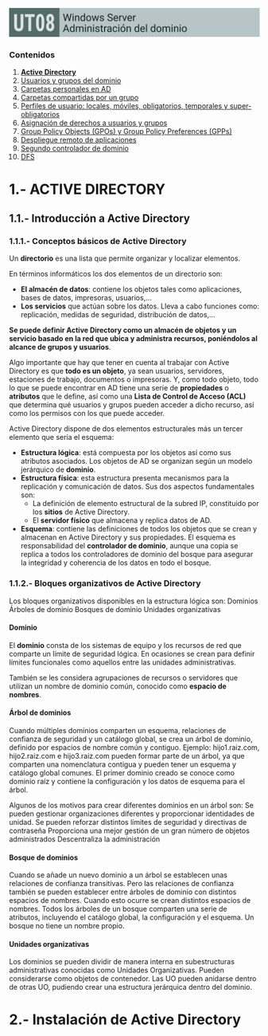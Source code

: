 ![Carátula UT08](imgs/caratula_ut08.png)

### Contenidos

1. [**Active Directory**](01_active_directory.md)
2. [Usuarios y grupos del dominio](02_usuarios_dominio.md)
3. [Carpetas personales en AD](03_carpetas_personales.md)
4. [Carpetas compartidas por un grupo](04_carpetas_compartidas_grupo.md)
5. [Perfiles de usuario: locales, móviles, obligatorios, temporales y super-obligatorios](05_perfiles_usuarios.md)
6. [Asignación de derechos a usuarios y grupos](06_derechos_usuarios.md)
7. [Group Policy Objects (GPOs) y Group Policy Preferences (GPPs)](07_gpo_gpp.md)
8. [Despliegue remoto de aplicaciones](08_despliegue_aplicaciones.md)
9. [Segundo controlador de dominio](09_segundo_dc.md)
10. [DFS](10_dfs.md)


# 1.- ACTIVE DIRECTORY

## 1.1.- Introducción a Active Directory

### 1.1.1.- Conceptos básicos de Active Directory

Un **directorio** es una lista que permite organizar y localizar elementos.

En términos informáticos los dos elementos de un directorio son:
- **El almacén de datos**: contiene los objetos tales como aplicaciones, bases de datos, impresoras, usuarios,…
- **Los servicios** que actúan sobre los datos. Lleva a cabo funciones como: replicación, medidas de seguridad, distribución de datos,…

**Se puede definir Active Directory como un almacén de objetos y un servicio basado en la red que ubica y administra  recursos, poniéndolos al alcance de grupos y usuarios**.

Algo importante que hay que tener en cuenta al trabajar con Active Directory es que **todo es un objeto**, ya sean usuarios, servidores, estaciones de trabajo, documentos o impresoras. Y, como todo objeto, todo lo que se puede encontrar en AD tiene una serie de **propiedades** o **atributos** que le define, así como una **Lista de Control de Acceso (ACL)** que determina qué usuarios y grupos pueden acceder a dicho recurso, así como los permisos con los que puede acceder.

Active Directory dispone de dos elementos estructurales más un tercer elemento que sería el esquema:

- **Estructura lógica**: está compuesta por los objetos así como sus atributos asociados. Los objetos de AD se organizan según un modelo jerárquico de **dominio**.
- **Estructura física**: esta estructura presenta mecanismos para la replicación y comunicación de datos. Sus dos aspectos fundamentales son:
  - La definición de elemento estructural de la subred IP, constituido por los **sitios** de Active Directory.
  - El **servidor físico** que almacena y replica datos de AD.
- **Esquema**: contiene las definiciones de todos los objetos que se crean y almacenan en Active Directory y sus propiedades. El esquema es responsabilidad del **controlador de dominio**, aunque una copia se replica a todos los controladores de dominio del bosque para asegurar la integridad y coherencia de los datos en todo el bosque.


### 1.1.2.- Bloques organizativos de Active Directory

Los bloques organizativos disponibles en la estructura lógica son:
Dominios
Árboles de dominio
Bosques de dominio
Unidades organizativas

#### Dominio

El **dominio** consta de los sistemas de equipo y los recursos de red que comparte un límite de seguridad lógica. En ocasiones se crean para definir límites funcionales como aquellos entre las unidades administrativas. 

También se les considera agrupaciones de recursos o servidores que utilizan un nombre de dominio común, conocido como **espacio de nombres**.

#### Árbol de dominios

Cuando múltiples dominios comparten un esquema, relaciones de confianza de seguridad y un catálogo global, se crea un árbol de dominio, definido por espacios de nombre común y contiguo.
Ejemplo:  hijo1.raiz.com, hijo2.raiz.com e hijo3.raiz.com pueden formar parte de un árbol, ya que comparten una nomenclatura contigua y pueden tener un esquema y catálogo global comunes.
El primer dominio creado se conoce como dominio raíz y contiene la configuración y los datos de esquema para el árbol.

Algunos de los motivos para crear diferentes dominios en un árbol son:
Se pueden gestionar organizaciones diferentes y proporcionar identidades de unidad.
Se pueden reforzar distintos límites de seguridad y directivas de contraseña
Proporciona una mejor gestión de un gran número de objetos administrados
Descentraliza la administración

#### Bosque de dominios

Cuando se añade un nuevo dominio a un árbol se establecen unas relaciones de confianza transitivas. 
Pero las relaciones de confianza también se pueden establecer entre árboles de dominio con distintos espacios de nombres. Cuando esto ocurre se crean distintos espacios de nombres.
Todos los árboles de un bosque comparten una serie de atributos, incluyendo el catálogo global, la configuración y el esquema.
Un bosque no tiene un nombre propio.

#### Unidades organizativas
Los dominios se pueden dividir de manera interna en subestructuras administrativas conocidas como Unidades Organizativas.
Pueden considerarse como objetos de contenedor. 
Las UO pueden anidarse dentro de otras UO, pudiendo crear una estructura jerárquica dentro del dominio.


# 2.- Instalación de Active Directory
